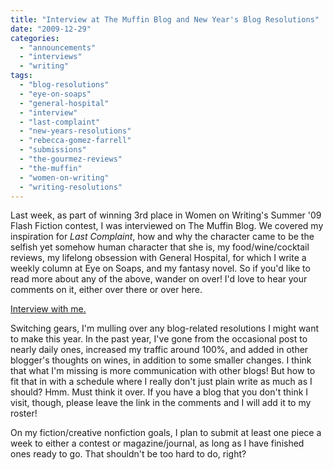 ```yaml
---
title: "Interview at The Muffin Blog and New Year's Blog Resolutions"
date: "2009-12-29"
categories: 
  - "announcements"
  - "interviews"
  - "writing"
tags: 
  - "blog-resolutions"
  - "eye-on-soaps"
  - "general-hospital"
  - "interview"
  - "last-complaint"
  - "new-years-resolutions"
  - "rebecca-gomez-farrell"
  - "submissions"
  - "the-gourmez-reviews"
  - "the-muffin"
  - "women-on-writing"
  - "writing-resolutions"
---
```


Last week, as part of winning 3rd place in Women on Writing's Summer '09 Flash Fiction contest, I was interviewed on The Muffin Blog. We covered my inspiration for _Last Complaint_, how and why the character came to be the selfish yet somehow human character that she is, my food/wine/cocktail reviews, my lifelong obsession with General Hospital, for which I write a weekly column at Eye on Soaps, and my fantasy novel. So if you'd like to read more about any of the above, wander on over! I'd love to hear your comments on it, either over there or over here.

[Interview with me.](http://www.wow-womenonwriting.com/2009/12/interview-with-rebecca-gomez-farrell.html)

Switching gears, I'm mulling over any blog-related resolutions I might want to make this year. In the past year, I've gone from the occasional post to nearly daily ones, increased my traffic around 100%, and added in other blogger's thoughts on wines, in addition to some smaller changes. I think that what I'm missing is more communication with other blogs! But how to fit that in with a schedule where I really don't just plain write as much as I should? Hmm. Must think it over. If you have a blog that you don't think I visit, though, please leave the link in the comments and I will add it to my roster!

On my fiction/creative nonfiction goals, I plan to submit at least one piece a week to either a contest or magazine/journal, as long as I have finished ones ready to go. That shouldn't be too hard to do, right?
